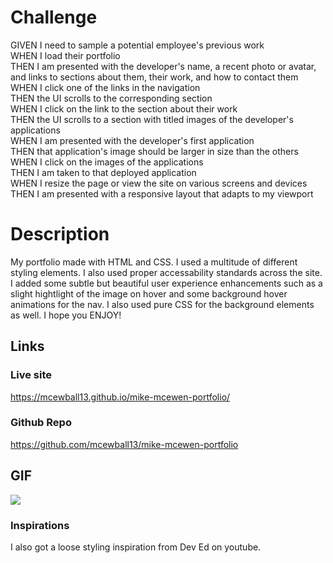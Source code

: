 # Challenge

GIVEN I need to sample a potential employee's previous work <br>
WHEN I load their portfolio <br>
THEN I am presented with the developer's name, a recent photo or avatar, and links to sections about them, their work, and how to contact them <br>
WHEN I click one of the links in the navigation <br>
THEN the UI scrolls to the corresponding section <br>
WHEN I click on the link to the section about their work <br>
THEN the UI scrolls to a section with titled images of the developer's applications <br>
WHEN I am presented with the developer's first application <br>
THEN that application's image should be larger in size than the others <br>
WHEN I click on the images of the applications <br>
THEN I am taken to that deployed application <br>
WHEN I resize the page or view the site on various screens and devices <br>
THEN I am presented with a responsive layout that adapts to my viewport <br>

# Description
My portfolio made with HTML and CSS. I used a multitude of different styling elements. I also used proper accessability standards across the site. I added some subtle but beautiful user experience enhancements such as a slight hightlight of the image on hover and some background hover animations for the nav. I also used pure CSS for the background elements as well. I hope you ENJOY!

## Links

### Live site
https://mcewball13.github.io/mike-mcewen-portfolio/

### Github Repo
https://github.com/mcewball13/mike-mcewen-portfolio

## GIF
![](Portfolio-Website-1.gif)

### Inspirations
I also got a loose styling inspiration from Dev Ed on youtube. 

